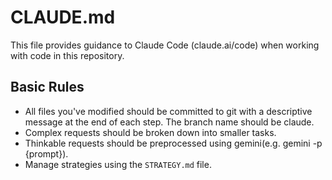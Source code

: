 # CLAUDE.md

This file provides guidance to Claude Code (claude.ai/code) when working with code in this repository.

## Basic Rules

- All files you've modified should be committed to git with a descriptive message at the end of each step. The branch name should be claude.
- Complex requests should be broken down into smaller tasks.
- Thinkable requests should be preprocessed using gemini(e.g. gemini -p {prompt}).
- Manage strategies using the `STRATEGY.md` file.
